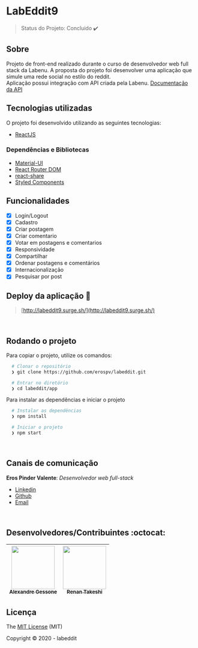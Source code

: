 # LabEddit9
> Status do Projeto: Concluido :heavy_check_mark:

## Sobre
Projeto de front-end realizado durante o curso de desenvolvedor web full stack da Labenu.
A proposta do projeto foi desenvolver uma aplicação que simule uma rede social no estilo do reddit.
<br>
Aplicação possui integração com API criada pela Labenu. [Documentação da API](https://documenter.getpostman.com/view/7549981/SW7T9XRj?version=latest)

## Tecnologias utilizadas
O projeto foi desenvolvido utilizando as seguintes tecnologias:

- [ReactJS](https://reactjs.org/)

### Dependências e Bibliotecas

- [Material-UI](https://material-ui.com/pt/)
- [React Router DOM](https://github.com/ReactTraining/react-router#readme)
- [react-share](https://www.npmjs.com/package/react-share)
- [Styled Components](https://styled-components.com/)


## Funcionalidades

- [X] Login/Logout
- [X] Cadastro
- [X] Criar postagem
- [X] Criar comentario
- [X] Votar em postagens e comentarios
- [X] Responsividade
- [X] Compartilhar
- [X] Ordenar postagens e comentários
- [X] Internacionalização
- [X] Pesquisar por post

## Deploy da aplicação :dash:
> [http://labeddit9.surge.sh/](http://labeddit9.surge.sh/)

<br>

## Rodando o projeto

Para copiar o projeto, utilize os comandos:

```bash
  # Clonar o repositório
  ❯ git clone https://github.com/erospv/labeddit.git

  # Entrar no diretório
  ❯ cd labeddit/app
```

Para instalar as dependências e iniciar o projeto

```bash
  # Instalar as dependências
  ❯ npm install

  # Iniciar o projeto
  ❯ npm start
```
<br>

## Canais de comunicação

**Eros Pinder Valente**: *Desenvolvedor web full-stack*

- [Linkedin](https://www.linkedin.com/in/erospv/)
- [Github](https://github.com/erospv)
- [Email](eros.pv@gmail.com)

<br>

## Desenvolvedores/Contribuintes :octocat:

<div align="center">

| [<img src="https://avatars3.githubusercontent.com/u/63556708?s=400&u=4fab3b3a497745ffdacb71550fa32b7d98314058&v=4" width=115><br><sub>Alexandre Gessone</sub>](https://github.com/AlexandreGessone) |  [<img src="https://avatars3.githubusercontent.com/u/10583511?s=400&u=e36b1a1945ee7d6811bfda30998a8e4199dae440&v=4" width=115><br><sub>Renan Takeshi</sub>](https://github.com/rtakeshi13)
| :---: | :---: |

</div>

## Licença

The [MIT License](https://github.com/erospv/labeddit/blob/master/LICENSE) (MIT)

Copyright :copyright: 2020 - labeddit
